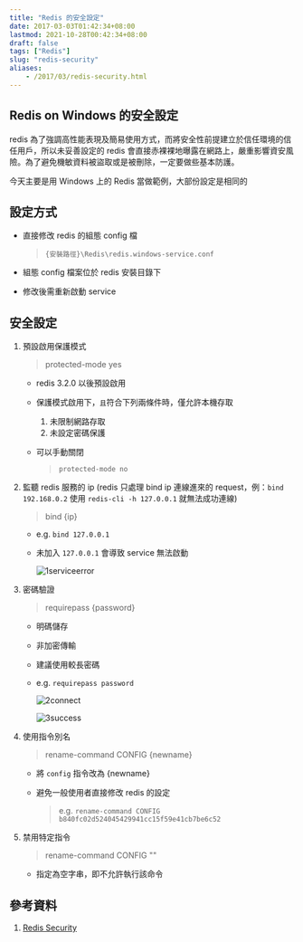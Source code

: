 ```yaml
---
title: "Redis 的安全設定"
date: 2017-03-03T01:42:34+08:00
lastmod: 2021-10-28T00:42:34+08:00
draft: false
tags: ["Redis"]
slug: "redis-security"
aliases:
    - /2017/03/redis-security.html
---
```

## Redis on Windows 的安全設定

redis 為了強調高性能表現及簡易使用方式，而將安全性前提建立於信任環境的信任用戶，所以未妥善設定的 redis 會直接赤裸裸地曝露在網路上，嚴重影響資安風險。為了避免機敏資料被盜取或是被刪除，一定要做些基本防護。

今天主要是用 Windows 上的 Redis 當做範例，大部份設定是相同的

## 設定方式

- 直接修改 redis 的組態 config 檔

    >`{安裝路徑}\Redis\redis.windows-service.conf`

- 組態 config 檔案位於 redis 安裝目錄下
- 修改後需重新啟動 service

## 安全設定

1. 預設啟用保護模式

    >protected-mode yes

    - redis 3.2.0 以後預設啟用
    - 保護模式啟用下，`且`符合下列兩條件時，僅允許本機存取
        1. 未限制網路存取
        2. 未設定密碼保護
    - 可以手動關閉

        >`protected-mode no`

2. 監聽 redis 服務的 ip (redis 只處理 bind ip 連線進來的 request，例：`bind 192.168.0.2` 使用 `redis-cli -h 127.0.0.1` 就無法成功連線)

    >bind {ip}

    - e.g. `bind 127.0.0.1`
    - 未加入 `127.0.0.1` 會導致 service 無法啟動

        ![1serviceerror](https://cloud.githubusercontent.com/assets/3851540/22244155/5cc179ce-e265-11e6-8112-09307879990b.png)

3. 密碼驗證

    >requirepass {password}

    - 明碼儲存
    - 非加密傳輸
    - 建議使用較長密碼
    - e.g. `requirepass password`

        ![2connect](https://cloud.githubusercontent.com/assets/3851540/22244156/5cc5120a-e265-11e6-9c11-a466ca3a701e.png)

        ![3success](https://cloud.githubusercontent.com/assets/3851540/22244157/5cc9c44e-e265-11e6-9f98-cb93269552be.png)

4. 使用指令別名

    >rename-command CONFIG {newname}

    - 將 `config` 指令改為 {newname}
    - 避免一般使用者直接修改 redis 的設定

        >e.g. `rename-command CONFIG b840fc02d524045429941cc15f59e41cb7be6c52`

5. 禁用特定指令

    >rename-command CONFIG ""

    - 指定為空字串，即不允許執行該命令

## 參考資料

1. [Redis Security](https://redis.io/topics/security)
